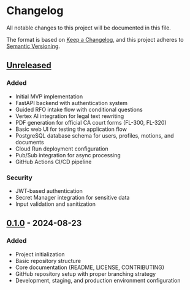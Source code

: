 # Changelog

All notable changes to this project will be documented in this file.

The format is based on [Keep a Changelog](https://keepachangelog.com/en/1.0.0/),
and this project adheres to [Semantic Versioning](https://semver.org/spec/v2.0.0.html).

## [Unreleased]

### Added
- Initial MVP implementation
- FastAPI backend with authentication system
- Guided RFO intake flow with conditional questions
- Vertex AI integration for legal text rewriting
- PDF generation for official CA court forms (FL-300, FL-320)
- Basic web UI for testing the application flow
- PostgreSQL database schema for users, profiles, motions, and documents
- Cloud Run deployment configuration
- Pub/Sub integration for async processing
- GitHub Actions CI/CD pipeline

### Security
- JWT-based authentication
- Secret Manager integration for sensitive data
- Input validation and sanitization

## [0.1.0] - 2024-08-23

### Added
- Project initialization
- Basic repository structure
- Core documentation (README, LICENSE, CONTRIBUTING)
- GitHub repository setup with proper branching strategy
- Development, staging, and production environment configuration

[Unreleased]: https://github.com/sambrody62/california-motion-writer/compare/v0.1.0...HEAD
[0.1.0]: https://github.com/sambrody62/california-motion-writer/releases/tag/v0.1.0